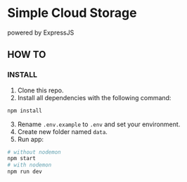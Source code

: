 # Simple Cloud Storage
powered by ExpressJS

## HOW TO
### INSTALL
1. Clone this repo.
2. Install all dependencies with the following command:
```bash
npm install
```
3. Rename ```.env.example``` to ```.env``` and set your environment. 
4. Create new folder named ```data```.
4. Run app:
```bash
# without nodemon
npm start
# with nodemon
npm run dev 
```